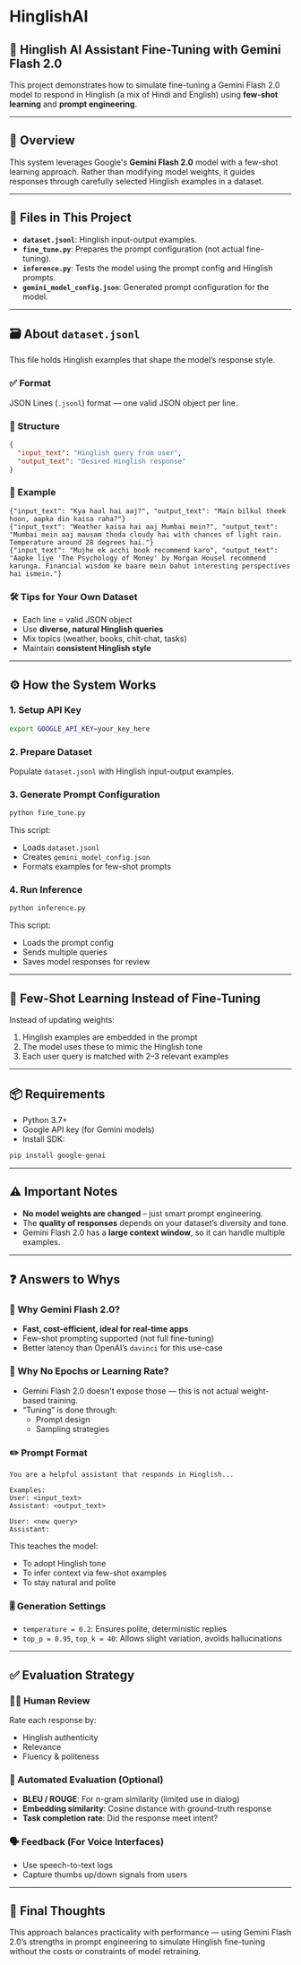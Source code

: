 # HinglishAI  
## 🧠 Hinglish AI Assistant Fine-Tuning with Gemini Flash 2.0

This project demonstrates how to simulate fine-tuning a Gemini Flash 2.0 model to respond in Hinglish (a mix of Hindi and English) using **few-shot learning** and **prompt engineering**.

---

## 📌 Overview

This system leverages Google's **Gemini Flash 2.0** model with a few-shot learning approach. Rather than modifying model weights, it guides responses through carefully selected Hinglish examples in a dataset.

---

## 📁 Files in This Project

- **`dataset.jsonl`**: Hinglish input-output examples.
- **`fine_tune.py`**: Prepares the prompt configuration (not actual fine-tuning).
- **`inference.py`**: Tests the model using the prompt config and Hinglish prompts.
- **`gemini_model_config.json`**: Generated prompt configuration for the model.

---

## 🗃️ About `dataset.jsonl`

This file holds Hinglish examples that shape the model’s response style.

### ✅ Format

JSON Lines (`.jsonl`) format — one valid JSON object per line.

### 🔧 Structure

```json
{
  "input_text": "Hinglish query from user",
  "output_text": "Desired Hinglish response"
}
```

### 💬 Example

```jsonl
{"input_text": "Kya haal hai aaj?", "output_text": "Main bilkul theek hoon, aapka din kaisa raha?"}
{"input_text": "Weather kaisa hai aaj Mumbai mein?", "output_text": "Mumbai mein aaj mausam thoda cloudy hai with chances of light rain. Temperature around 28 degrees hai."}
{"input_text": "Mujhe ek acchi book recommend karo", "output_text": "Aapke liye 'The Psychology of Money' by Morgan Housel recommend karunga. Financial wisdom ke baare mein bahut interesting perspectives hai ismein."}
```

### 🛠 Tips for Your Own Dataset

- Each line = valid JSON object  
- Use **diverse, natural Hinglish queries**  
- Mix topics (weather, books, chit-chat, tasks)  
- Maintain **consistent Hinglish style**  

---

## ⚙️ How the System Works

### 1. **Setup API Key**

```bash
export GOOGLE_API_KEY=your_key_here
```

### 2. **Prepare Dataset**

Populate `dataset.jsonl` with Hinglish input-output examples.

### 3. **Generate Prompt Configuration**

```bash
python fine_tune.py
```

This script:
- Loads `dataset.jsonl`
- Creates `gemini_model_config.json`
- Formats examples for few-shot prompts

### 4. **Run Inference**

```bash
python inference.py
```

This script:
- Loads the prompt config
- Sends multiple queries
- Saves model responses for review

---

## 🧠 Few-Shot Learning Instead of Fine-Tuning

Instead of updating weights:

1. Hinglish examples are embedded in the prompt  
2. The model uses these to mimic the Hinglish tone  
3. Each user query is matched with 2–3 relevant examples  

---

## 📦 Requirements

- Python 3.7+
- Google API key (for Gemini models)
- Install SDK:

```bash
pip install google-genai
```

---

## ⚠️ Important Notes

- **No model weights are changed** – just smart prompt engineering.
- The **quality of responses** depends on your dataset’s diversity and tone.
- Gemini Flash 2.0 has a **large context window**, so it can handle multiple examples.

---

## ❓ Answers to Whys

### 🤖 Why Gemini Flash 2.0?

- **Fast, cost-efficient, ideal for real-time apps**
- Few-shot prompting supported (not full fine-tuning)
- Better latency than OpenAI’s `davinci` for this use-case

### 🔧 Why No Epochs or Learning Rate?

- Gemini Flash 2.0 doesn't expose those — this is not actual weight-based training.
- “Tuning” is done through:
  - Prompt design
  - Sampling strategies

### ✏️ Prompt Format

```plaintext
You are a helpful assistant that responds in Hinglish...

Examples:
User: <input_text>
Assistant: <output_text>

User: <new query>
Assistant:
```

This teaches the model:
- To adopt Hinglish tone  
- To infer context via few-shot examples  
- To stay natural and polite

### 🎚 Generation Settings

- `temperature = 0.2`: Ensures polite, deterministic replies  
- `top_p = 0.95`, `top_k = 40`: Allows slight variation, avoids hallucinations

---

## ✅ Evaluation Strategy

### 🧑‍⚖️ Human Review

Rate each response by:
- Hinglish authenticity  
- Relevance  
- Fluency & politeness  

### 🤖 Automated Evaluation (Optional)

- **BLEU / ROUGE**: For n-gram similarity (limited use in dialog)  
- **Embedding similarity**: Cosine distance with ground-truth response  
- **Task completion rate**: Did the response meet intent?

### 🗣️ Feedback (For Voice Interfaces)

- Use speech-to-text logs  
- Capture thumbs up/down signals from users  

---

## 🚀 Final Thoughts

This approach balances practicality with performance — using Gemini Flash 2.0’s strengths in prompt engineering to simulate Hinglish fine-tuning without the costs or constraints of model retraining.

